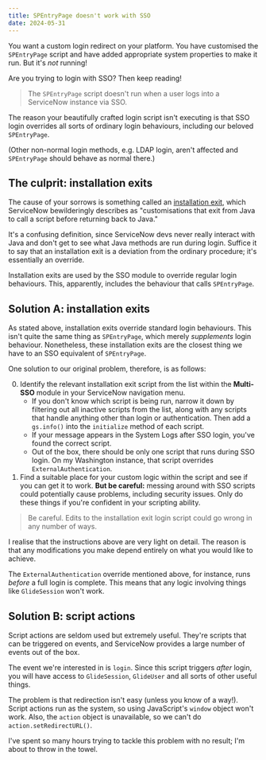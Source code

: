 ```yaml
---
title: SPEntryPage doesn't work with SSO
date: 2024-05-31
---
```


You want a custom login redirect on your platform. You have customised the `SPEntryPage` script and have added appropriate system properties to make it run. But it's _not_ running!

Are you trying to login with SSO? Then keep reading!

> The `SPEntryPage` script doesn't run when a user logs into a ServiceNow instance via SSO.

The reason your beautifully crafted login script isn't executing is that SSO login overrides all sorts of ordinary login behaviours, including our beloved `SPEntryPage`.

(Other non-normal login methods, e.g. LDAP login, aren't affected and `SPEntryPage` should behave as normal there.)

## The culprit: installation exits

The cause of your sorrows is something called an [installation exit](https://docs.servicenow.com/bundle/washingtondc-platform-security/page/script/server-scripting/reference/r_InstallationExits.html), which ServiceNow bewilderingly describes as "customisations that exit from Java to call a script before returning back to Java."

It's a confusing definition, since ServiceNow devs never really interact with Java and don't get to see what Java methods are run during login. Suffice it to say that an installation exit is a deviation from the ordinary procedure; it's essentially an override.

Installation exits are used by the SSO module to override regular login behaviours. This, apparently, includes the behaviour that calls `SPEntryPage`.

## Solution A: installation exits

As stated above, installation exits override standard login behaviours. This isn't quite the same thing as `SPEntryPage`, which merely _supplements_ login behaviour. Nonetheless, these installation exits are the closest thing we have to an SSO equivalent of `SPEntryPage`.

One solution to our original problem, therefore, is as follows:

0. Identify the relevant installation exit script from the list within the **Multi-SSO** module in your ServiceNow navigation menu.
    - If you don't know which script is being run, narrow it down by filtering out all inactive scripts from the list, along with any scripts that handle anything other than login or authentication. Then add a `gs.info()` into the `initialize` method of each script.
    - If your message appears in the System Logs after SSO login, you've found the correct script.
    - Out of the box, there should be only one script that runs during SSO login. On my Washington instance, that script overrides `ExternalAuthentication`.
1. Find a suitable place for your custom logic within the script and see if you can get it to work. **But be careful:** messing around with SSO scripts could potentially cause problems, including security issues. Only do these things if you're confident in your scripting ability.

> Be careful. Edits to the installation exit login script could go wrong in any number of ways.

I realise that the instructions above are very light on detail. The reason is that any modifications you make depend entirely on what you would like to achieve.

The `ExternalAuthentication` override mentioned above, for instance, runs _before_ a full login is complete. This means that any logic involving things like `GlideSession` won't work.

## Solution B: script actions

Script actions are seldom used but extremely useful. They're scripts that can be triggered on events, and ServiceNow provides a large number of events out of the box.

The event we're interested in is `login`. Since this script triggers _after_ login, you will have access to `GlideSession`, `GlideUser` and all sorts of other useful things.

The problem is that redirection isn't easy (unless you know of a way!). Script actions run as the system, so using JavaScript's `window` object won't work. Also, the `action` object is unavailable, so we can't do `action.setRedirectURL()`.

I've spent so many hours trying to tackle this problem with no result; I'm about to throw in the towel.
